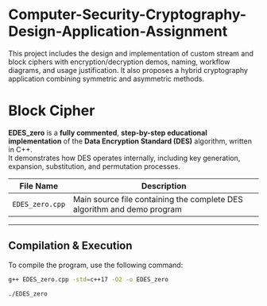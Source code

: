 # Computer-Security-Cryptography-Design-Application-Assignment
This project includes the design and implementation of custom stream and block ciphers with encryption/decryption demos, naming, workflow diagrams, and usage justification. It also proposes a hybrid cryptography application combining symmetric and asymmetric methods.

# Block Cipher
**EDES_zero** is a **fully commented**, **step-by-step educational implementation** of the **Data Encryption Standard (DES)** algorithm, written in C++.  
It demonstrates how DES operates internally, including key generation, expansion, substitution, and permutation processes.

| File Name | Description |
|------------|-------------|
| `EDES_zero.cpp` | Main source file containing the complete DES algorithm and demo program |

---

## Compilation & Execution

To compile the program, use the following command:

```bash
g++ EDES_zero.cpp -std=c++17 -O2 -o EDES_zero

./EDES_zero

